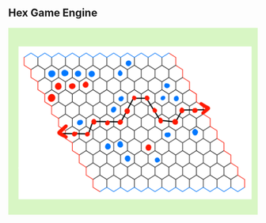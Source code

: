 ## Hex Game Engine

![alt text](https://github.com/wabu06/game-of-hex/blob/85dfbdb633840b51217e271f38e79b77bbed0317/Play-Hex-Step-6.jpg)

